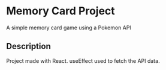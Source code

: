 # Memory Card Project

A simple memory card game using a Pokemon API

## Description

Project made with React. useEffect used to fetch the API data.
